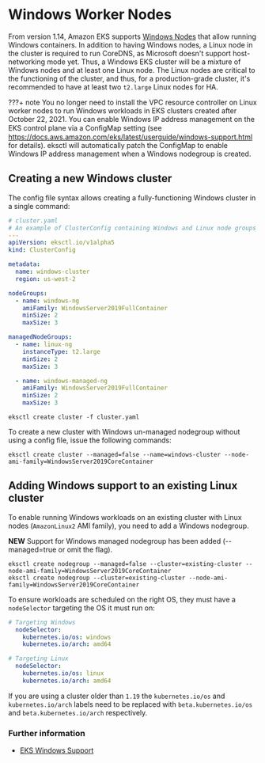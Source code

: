 # Windows Worker Nodes

From version 1.14, Amazon EKS supports [Windows Nodes][eks-user-guide] that allow running Windows containers.
In addition to having Windows nodes, a Linux node in the cluster is required to run CoreDNS, as Microsoft doesn't support host-networking mode yet. Thus, a Windows EKS cluster will be a mixture of Windows nodes and at least one Linux node.
The Linux nodes are critical to the functioning of the cluster, and thus, for a production-grade cluster, it's recommended to have at least two `t2.large` Linux nodes for HA.

???+ note
    You no longer need to install the VPC resource controller on Linux worker nodes to run Windows workloads in EKS clusters
    created after October 22, 2021.
    You can enable Windows IP address management on the EKS control plane via a ConﬁgMap setting (see https://docs.aws.amazon.com/eks/latest/userguide/windows-support.html for details).
    eksctl will automatically patch the ConfigMap to enable Windows IP address management when a Windows nodegroup is created.

## Creating a new Windows cluster

The config file syntax allows creating a fully-functioning Windows cluster in a single command:

```yaml
# cluster.yaml
# An example of ClusterConfig containing Windows and Linux node groups to support Windows workloads
---
apiVersion: eksctl.io/v1alpha5
kind: ClusterConfig

metadata:
  name: windows-cluster
  region: us-west-2

nodeGroups:
  - name: windows-ng
    amiFamily: WindowsServer2019FullContainer
    minSize: 2
    maxSize: 3

managedNodeGroups:
  - name: linux-ng
    instanceType: t2.large
    minSize: 2
    maxSize: 3

  - name: windows-managed-ng
    amiFamily: WindowsServer2019FullContainer
    minSize: 2
    maxSize: 3
```

```console
eksctl create cluster -f cluster.yaml
```


To create a new cluster with Windows un-managed nodegroup without using a config file, issue the following commands:

```console
eksctl create cluster --managed=false --name=windows-cluster --node-ami-family=WindowsServer2019CoreContainer
```


## Adding Windows support to an existing Linux cluster
To enable running Windows workloads on an existing cluster with Linux nodes (`AmazonLinux2` AMI family), you need to add a Windows nodegroup.

**NEW** Support for Windows managed nodegroup has been added (--managed=true or omit the flag).
```console
eksctl create nodegroup --managed=false --cluster=existing-cluster --node-ami-family=WindowsServer2019CoreContainer
eksctl create nodegroup --cluster=existing-cluster --node-ami-family=WindowsServer2019CoreContainer
```

To ensure workloads are scheduled on the right OS, they must have a `nodeSelector` targeting the OS it must run on:

```yaml
# Targeting Windows
  nodeSelector:
    kubernetes.io/os: windows
    kubernetes.io/arch: amd64
```

```yaml
# Targeting Linux
  nodeSelector:
    kubernetes.io/os: linux
    kubernetes.io/arch: amd64
```

If you are using a cluster older than `1.19` the `kubernetes.io/os` and `kubernetes.io/arch` labels need to be replaced with `beta.kubernetes.io/os` and `beta.kubernetes.io/arch` respectively.

### Further information

- [EKS Windows Support][eks-user-guide]

[eks-user-guide]: https://docs.aws.amazon.com/eks/latest/userguide/windows-support.html

